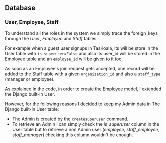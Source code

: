 
## Database

### User, Employee, Staff

To understand all the roles in the system we simply trace the foreign_keys through the *User*, *Employee* and *Staff* tables.

For example when a guest user signups in TasKoala, its will be store in the User table with `is_superuser=False` and also its user_id will be stored in the Employee table and an `employee_id` will be given to it too.

As soon as an Employee's join request gets accepted, one record will be added to the Staff table with a given `organization_id` and also a `staff_type` (manager or employee).

As explained in the code, in order to create the Employee model, I extended the Django built-in User.

However, for the following reasons I decided to keep my Admin data in The Django built-in User table:
- The Admin is created by the `createsuperuser` command.
- To retrieve an Admin I can simply check the _is_superuser_ column in the User table but to retrieve a non Admin user (_employee, staff_employee, staff_manager_) checking this column wouldn't be enough.



